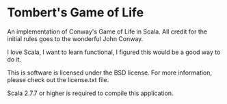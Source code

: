 Tombert's Game of Life
==================

An implementation of Conway's Game of Life in Scala.  All credit for the
initial rules goes to the wonderful John Conway.


I love Scala, I want to learn functional, I figured this would be a good way
to do it. 

This is software is licensed under the BSD license.  For more information, please check out
the license.txt file. 

Scala 2.7.7 or higher is required to compile this application. 
